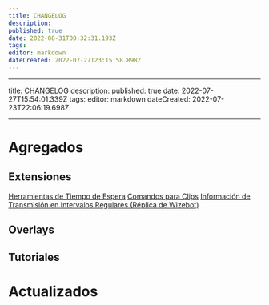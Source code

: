```yaml
---
title: CHANGELOG
description: 
published: true
date: 2022-08-31T00:32:31.193Z
tags: 
editor: markdown
dateCreated: 2022-07-27T23:15:58.898Z
---
```


- - -
title: CHANGELOG description: published: true date: 2022-07-27T15:54:01.339Z tags: editor: markdown dateCreated: 2022-07-23T22:06:19.698Z
- - -

# Agregados

## Extensiones

[Herramientas de Tiempo de Espera](/en/extensions/cooldown-tools) [Comandos para Clips](/en/extensions/clip-commands) [Información de Transmisión en Intervalos Regulares (Réplica de Wizebot)](/extensions/stream-infos-at-regular-intervals)

## Overlays

## Tutoriales

# Actualizados
